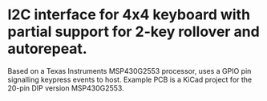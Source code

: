 # I2C interface for 4x4 keyboard with partial support for 2-key rollover and autorepeat.
Based on a Texas Instruments MSP430G2553 processor, uses a GPIO pin signalling keypress events to host.
Example PCB is a KiCad project for the 20-pin DIP version MSP430G2553.
